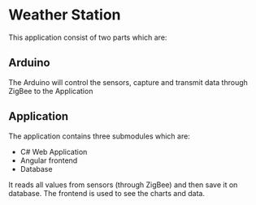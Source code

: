 # Weather Station

This application consist of two parts which are:

## Arduino 
The Arduino will control the sensors, capture and transmit data through ZigBee to the Application


## Application
The application contains three submodules which are:

- C# Web Application
- Angular frontend
- Database


It reads all values from sensors (through ZigBee) and then save it on database. 
The frontend is used to see the charts and data.